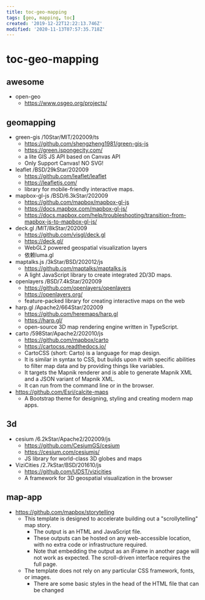 ```yaml
---
title: toc-geo-mapping
tags: [geo, mapping, toc]
created: '2019-12-22T12:22:13.746Z'
modified: '2020-11-13T07:57:35.718Z'
---
```


# toc-geo-mapping

## awesome

- open-geo
  - https://www.osgeo.org/projects/

## geomapping

- green-gis /10Star/MIT/202009/ts
  - https://github.com/shengzheng1981/green-gis-js
  - https://green.ispongecity.com/
  - a lite GIS JS API based on Canvas API
  - Only Support Canvas! NO SVG!
- leaflet /BSD/29kStar/202009
  - https://github.com/leaflet/leaflet
  - https://leafletjs.com/
  - library for mobile-friendly interactive maps.
- mapbox-gl-js /BSD/6.3kStar/202009
  - https://github.com/mapbox/mapbox-gl-js
  - https://docs.mapbox.com/mapbox-gl-js/
  - https://docs.mapbox.com/help/troubleshooting/transition-from-mapbox-js-to-mapbox-gl-js/
- deck.gl /MIT/8kStar/202009
  - https://github.com/visgl/deck.gl
  - https://deck.gl/
  - WebGL2 powered geospatial visualization layers
  - 依赖luma.gl
- maptalks.js /3kStar/BSD/202012/js
  - https://github.com/maptalks/maptalks.js
  - A light JavaScript library to create integrated 2D/3D maps.
- openlayers /BSD/7.4kStar/202009
  - https://github.com/openlayers/openlayers
  - https://openlayers.org/
  - feature-packed library for creating interactive maps on the web
- harp.gl /Apache2/664Star/202009
  - https://github.com/heremaps/harp.gl
  - https://harp.gl/
  -  open-source 3D map rendering engine written in TypeScript.
- carto /598Star/Apache2/202010/js
  - https://github.com/mapbox/carto
  - https://cartocss.readthedocs.io/
  - CartoCSS (short: Carto) is a language for map design.
  - It is similar in syntax to CSS, but builds upon it with specific abilities to filter map data and by providing things like variables.
  - It targets the Mapnik renderer and is able to generate Mapnik XML and a JSON variant of Mapnik XML. 
  - It can run from the command line or in the browser.
- https://github.com/Esri/calcite-maps
  - A Bootstrap theme for designing, styling and creating modern map apps.

## 3d

- cesium /6.2kStar/Apache2/202009/js
  - https://github.com/CesiumGS/cesium
  - https://cesium.com/cesiumjs/
  - JS library for world-class 3D globes and maps
- ViziCities /2.7kStar/BSD/201610/js
  - https://github.com/UDST/vizicities
  - A framework for 3D geospatial visualization in the browser

## map-app

- https://github.com/mapbox/storytelling
  - This template is designed to accelerate building out a "scrollytelling" map story.
    - The output is an HTML and JavaScript file. 
    - These outputs can be hosted on any web-accessible location, with no extra code or infrastructure required. 
    - Note that embedding the output as an iFrame in another page will not work as expected. The scroll-driven interface requires the full page.
  - The template does not rely on any particular CSS framework, fonts, or images. 
    - There are some basic styles in the head of the HTML file that can be changed
